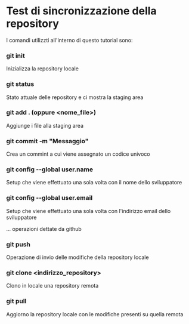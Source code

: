 # Test di sincronizzazione della repository 

I comandi utilizzti all'interno di questo tutorial sono:

### git init 
Inizializza la repository locale 

### git status 
Stato attuale delle repository e ci mostra la staging area 

### git add . (oppure <nome_file>)
Aggiunge i file alla staging area 

### git commit -m "Messaggio" 
Crea un commint a cui viene assegnato un codice univoco 

### git config --global user.name 
Setup che viene effettuato una sola volta con il nome dello sviluppatore 

### git config --global user.email 
Setup che viene effettuato una sola volta con l'indirizzo email dello sviluppatore

... operazioni dettate da github

### git push 
Operazione di invio delle modifiche della repository locale

### git clone <indirizzo_repository>
Clono in locale una repository remota

### git pull 
Aggiorno la repository locale con le modifiche presenti su quella remota